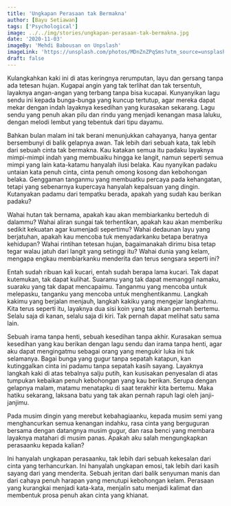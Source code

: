 ```yaml
---
title: 'Ungkapan Perasaan tak Bermakna'
author: [Bayu Setiawan]
tags: ['Psychological']
image: ../../img/stories/ungkapan-perasaan-tak-bermakna.jpg
date: '2020-11-03'
imageBy: 'Mehdi Babousan on Unpslash'
imageLink: 'https://unsplash.com/photos/MDnZnZPqSms?utm_source=unsplash&utm_medium=referral&utm_content=creditShareLink'
draft: false
---
```

Kulangkahkan kaki ini di atas keringnya rerumputan, layu dan gersang tanpa ada tetesan hujan. Kugapai angin yang tak terlihat dan tak tersentuh, layaknya angan-angan yang terbang tanpa bisa kucapai. Kunyanyikan lagu sendu ini kepada bunga-bunga yang kuncup tertutup, agar mereka dapat mekar dengan indah layaknya kesedihan yang kurasakan sekarang. Lagu sendu yang penuh akan pilu dan rindu yang menjadi kenangan masa laluku, dengan melodi lembut yang tebentuk dari tipu dayamu.

Bahkan bulan malam ini tak berani menunjukkan cahayanya, hanya gentar bersembunyi di balik gelapnya awan. Tak lebih dari sebuah kata, tak lebih dari sebuah cinta tak bermakna. Kau katakan semua itu padaku layaknya mimpi-mimpi indah yang membuaiku hingga ke langit, namun seperti semua mimpi yang lain kata-katamu hanyalah ilusi belaka. Kau nyanyikan padaku untaian kata penuh cinta, cinta penuh omong kosong dan kebohongan belaka. Genggaman tanganmu yang membuatku percaya pada kehangatan, tetapi yang sebenarnya kupercaya hanyalah kepalsuan yang dingin. Kutanyakan padamu dari tempatku berada, apakah yang sudah kau berikan padaku?

Wahai hutan tak bernama, apakah kau akan membiarkanku berteduh di dalammu? Wahai aliran sungai tak terhentikan, apakah kau akan memberiku sedikit kekuatan agar kumenjadi sepertimu? Wahai dedaunan layu yang berjatuhan, apakah kau mencoba tuk menyadarkanku betapa beratnya kehidupan? Wahai rintihan tetesan hujan, bagaimanakah dirimu bisa tetap tegar walau jatuh dari langit yang setinggi itu? Wahai dunia yang kelam, mengapa engkau membiarkanku menderita dan terus sengsara seperti ini?

Entah sudah ribuan kali kucari, entah sudah berapa lama kucari. Tak dapat kutemukan, tak dapat kulihat. Suaramu yang tak dapat memanggil namaku, suaraku yang tak dapat mencapaimu. Tanganmu yang mencoba untuk melepasku, tanganku yang mencoba untuk menghentikanmu. Langkah kakimu yang berjalan menjauh, langkah kakiku yang mengejar langkahmu. Kita terus seperti itu, layaknya dua sisi koin yang tak akan pernah bertemu. Selalu saja di kanan, selalu saja di kiri. Tak pernah dapat melihat satu sama lain.

Sebuah irama tanpa henti, sebuah kesedihan tanpa akhir. Kurasakan semua kesedihan yang kau berikan dengan lagu sendu dan irama tanpa henti, agar aku dapat mengingatmu sebagai orang yang mengukir luka ini tuk selamanya.
Bagai bunga yang gugur tanpa sepatah katapun, kan kutinggalkan cinta ini padamu tanpa sepatah kasih sayang. Layaknya langkah kaki di atas tebalnya salju putih, kan kusisakan penyesalan di atas tumpukan kebaikan penuh kebohongan yang kau berikan. Serupa dengan gelapnya malam, matamu menatapku di saat terakhir kita bertemu. Maka hatiku sekarang, laksana batu yang tak akan pernah rapuh lagi oleh janji-janjimu.

Pada musim dingin yang merebut kebahagiaanku, kepada musim semi yang menghancurkan semua kenangan indahku, rasa cinta yang berguguran bersama dengan datangnya musim gugur, dan rasa benci yang membara layaknya matahari di musim panas. Apakah aku salah mengungkapkan perasaanku kepada kalian?

Ini hanyalah ungkapan perasaanku, tak lebih dari sebuah kekesalan dari cinta yang terhancurkan. Ini hanyalah ungkapan emosi, tak lebih dari kasih sayang dari yang menderita. Sebuah jeritan dari balik senyuman manis dan dari cahaya penuh harapan yang menutupi kebohongan kelam. Perasaan yang kurangkai menjadi kata-kata, menjalin satu menjadi kalimat dan membentuk prosa penuh akan cinta yang khianat.
